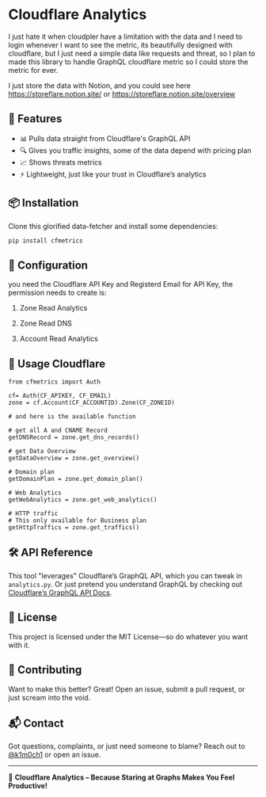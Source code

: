 # Cloudflare Analytics 

I just hate it when cloudpler have a limitation with the data and I need to login whenever I want to see the metric, its beautifully designed with cloudflare, but I just need a simple data like requests and threat, so I plan to made this library to handle GraphQL cloudflare metric so I could store the metric for ever.

I just store the data with Notion, and you could see here https://storeflare.notion.site/ or https://storeflare.notion.site/overview

## 🚀 Features 

- 📊 Pulls data straight from Cloudflare's GraphQL API 
- 🔍 Gives you traffic insights, some of the data depend with pricing plan 
- 📈 Shows threats metrics
- ⚡ Lightweight, just like your trust in Cloudflare’s analytics

## 📦 Installation 

Clone this glorified data-fetcher and install some dependencies:

```sh
pip install cfmetrics
```

## 🔧 Configuration 

you need the Cloudflare API Key and Registerd Email for API Key, the permission needs to create is:

1. Zone Read Analytics

2. Zone Read DNS 

3. Account Read Analytics

## 🚀 Usage Cloudflare 

```
from cfmetrics import Auth

cf= Auth(CF_APIKEY, CF_EMAIL)
zone = cf.Account(CF_ACCOUNTID).Zone(CF_ZONEID)

# and here is the available function

# get all A and CNAME Record
getDNSRecord = zone.get_dns_records()

# get Data Overview
getDataOverview = zone.get_overview()

# Domain plan
getDomainPlan = zone.get_domain_plan()

# Web Analytics
getWebAnalytics = zone.get_web_analytics()

# HTTP traffic
# This only available for Business plan
getHttpTraffics = zone.get_traffics()

```

## 🛠 API Reference 

This tool "leverages" Cloudflare’s GraphQL API, which you can tweak in `analytics.py`. Or just pretend you understand GraphQL by checking out [Cloudflare’s GraphQL API Docs](https://developers.cloudflare.com/graphql/).

## 📜 License 

This project is licensed under the MIT License—so do whatever you want with it. 

## 🤝 Contributing

Want to make this better? Great! Open an issue, submit a pull request, or just scream into the void.

## 📬 Contact 

Got questions, complaints, or just need someone to blame? Reach out to [@k1m0ch1](https://github.com/k1m0ch1) or open an issue. 

---

🚀 **Cloudflare Analytics – Because Staring at Graphs Makes You Feel Productive!**

